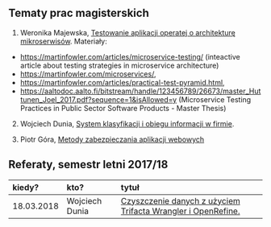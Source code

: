 ## Tematy prac magisterskich

1. Weronika Majewska, 
  [Testowanie aplikacji operatej o architekturę mikroserwisów](https://github.com/wermajew/praca-magisterska).
  Materiały: 
  - https://martinfowler.com/articles/microservice-testing/ (inteactive article about testing strategies in microservice architecture)
  - https://martinfowler.com/microservices/, 
  - https://martinfowler.com/articles/practical-test-pyramid.html,
  - https://aaltodoc.aalto.fi/bitstream/handle/123456789/26673/master_Huttunen_Joel_2017.pdf?sequence=1&isAllowed=y (Microservice Testing Practices in Public Sector Software Products - Master Thesis)
 
2. Wojciech Dunia, [System klasyfikacji i obiegu informacji w firmie](https://github.com/wdunia/magisterka).

4. Piotr Góra, [Metody zabezpieczania aplikacji webowych](https://github.com/gorapiotr/mgr)

## Referaty, semestr letni 2017/18

| kiedy?     | kto?            | tytuł |
| :--------- | :-------------- | :---- |
| 18.03.2018 | Wojciech Dunia | [Czyszczenie danych z użyciem Trifacta Wrangler i OpenRefine.](https://github.com/wdunia/magisterka/blob/master/referaty/czyszczenie-danych/referat-czyszczenie-danych.adoc) |
